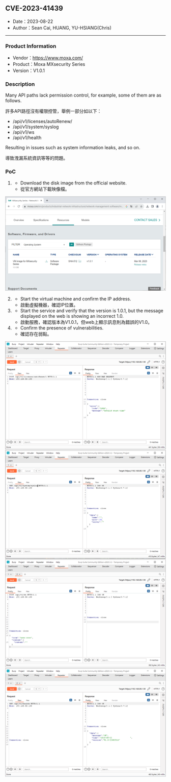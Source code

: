 ## CVE-2023-41439

- Date：2023-08-22
- Author：Sean Cai, HUANG, YU-HSIANG(Chris)

---

### Product Information

- Vendor：https://www.moxa.com/
- Product：Moxa MXsecurity Series
- Version：V1.0.1

### Description

Many API paths lack permission control, for example, some of them are as follows.

許多API路徑沒有權限控管，舉例一部分如以下：

- /api/v1/licenses/autoRenew/<id>
- /api/v1/system/syslog
- /api/v1/ws
- /api/v1/health

Resulting in issues such as system information leaks, and so on.

導致洩漏系統資訊等等的問題。

### PoC

1.
    * Download the disk image from the official website.
    * 從官方網站下載映像檔。

![](./images/1.png)

2.
    * Start the virtual machine and confirm the IP address.
    * 啟動虛擬機器，確認IP位置。

3.
    * Start the service and verify that the version is 1.0.1, but the message displayed on the web is showing an
      incorrect 1.0.
    * 啟動服務，確認版本為V1.0.1，但web上顯示訊息則為錯誤的V1.0。

4.
    * Confirm the presence of vulnerabilities.
    * 確認存在弱點。

![](./images/4.png)
![](./images/5.png)
![](./images/6.png)
![](./images/7.png)